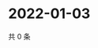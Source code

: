 # 2022-01-03

共 0 条

<!-- BEGIN WEIBO -->
<!-- 最后更新时间 Mon Jan 03 2022 15:00:57 GMT+0800 (China Standard Time) -->

<!-- END WEIBO -->

